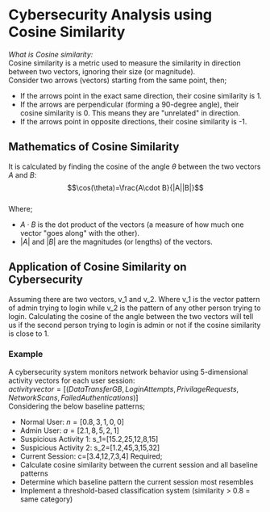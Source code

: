 # Cybersecurity Analysis using Cosine Similarity
*What is Cosine similarity:* <br>
Cosine similarity is a metric used to measure the similarity in direction between two vectors, ignoring their size (or magnitude).<br>
Consider two arrows (vectors) starting from the same point, then;<br>
-	If the arrows point in the exact same direction, their cosine similarity is 1.
-	If the arrows are perpendicular (forming a 90-degree angle), their cosine similarity is 0. This means they are "unrelated" in direction.
-	If the arrows point in opposite directions, their cosine similarity is -1.
## Mathematics of Cosine Similarity
It is calculated by finding the cosine of the angle $\theta$  between the two vectors $A$ and $B$:<br>
$$\cos(\theta)=\frac{A\cdot B}{|A||B|}$$<br>
Where;<br>
- ${A\cdot B}$ is the dot product of the vectors (a measure of how much one vector "goes along" with the other).
- $|A|$ and $|B|$  are the magnitudes (or lengths) of the vectors.
## Application of Cosine Similarity on Cybersecurity
Assuming there are two vectors, v_1 and v_2. Where v_1 is the vector pattern of admin trying to login while v_2 is the pattern of any other person trying to login. Calculating the cosine of the angle between the two vectors will tell us if the second person trying to login is admin or not if the cosine similarity is close to 1.
### Example
A cybersecurity system monitors network behavior using 5-dimensional activity vectors for each user session:<br>
$activity vector=[(DataTransferGB,LoginAttempts,PrivilageRequests,NetworkScans,FailedAuthentications)]$<br>
Considering the below baseline patterns;
- Normal User: $n = [0.8,3,1,0,0]$
- Admin User: $a=[2.1,8,5,2,1]$
- Suspicious Activity 1: s_1=[15.2,25,12,8,15]
- Suspicious Activity 2: s_2=[1.2,45,3,15,32]
- Current Session: c=[3.4,12,7,3,4]
Required;
- Calculate cosine similarity between the current session and all baseline patterns
- Determine which baseline pattern the current session most resembles
- Implement a threshold-based classification system (similarity > 0.8 = same category)



